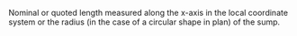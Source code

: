﻿Nominal or quoted length measured along the x-axis in the local coordinate system or the radius (in the case of a circular shape in plan) of the sump.